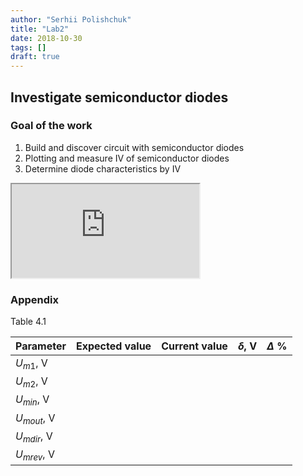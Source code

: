 ```yaml
---
author: "Serhii Polishchuk"
title: "Lab2"
date: 2018-10-30
tags: []
draft: true
---
```

<!--more-->
## Investigate semiconductor diodes

### Goal of the work

1. Build and discover circuit with semiconductor diodes
2. Plotting and measure IV of semiconductor diodes
3. Determine diode characteristics by IV

<div class="circuit-schema">
  <iframe src="https://www.falstad.com/circuit/circuitjs.html?cct=$+1+0.000005+10.20027730826997+50+5+50%0AS+304+160+304+96+0+0+false+0+2%0Ad+304+192+304+272+1+0.805904783%0Aw+304+160+304+192+0%0Ar+112+96+208+96+0+1000%0Av+96+224+96+144+0+0+40+5+0+0+0.5%0Aw+96+144+96+96+0%0Aw+96+224+96+272+0%0Aw+96+272+304+272+0%0Av+496+160+496+208+0+0+40+5+0+0+0.5%0A370+224+96+272+96+1+0%0Aw+272+96+288+96+0%0Aw+224+96+208+96+0%0Aw+112+96+96+96+0%0Ap+208+160+208+224+1+0%0Aw+208+160+208+96+0%0Aw+208+224+208+272+0%0Aw+384+96+320+96+0%0Aw+432+96+496+96+0%0Aw+496+96+496+160+0%0Aw+496+208+496+272+0%0Aw+496+272+304+272+0%0A370+384+96+432+96+1+0%0Aw+432+144+432+96+0%0Aw+432+240+432+272+0%0Ap+432+240+432+144+1+0%0A"></iframe>
</div>

### Appendix

Table 4.1

| Parameter      | Expected value | Current value | $\delta$, V | $\Delta$ % |
|----------------|:--------------:|:-------------:|:-----------:|:----------:|
| $U_{m1}$, V    |                |               |             |            |
| $U_{m2}$, V    |                |               |             |            |
| $U_{m in}$, V  |                |               |             |            |
| $U_{m out}$, V |                |               |             |            |
| $U_{m dir}$, V |                |               |             |            |
| $U_{m rev}$, V |                |               |             |            |
